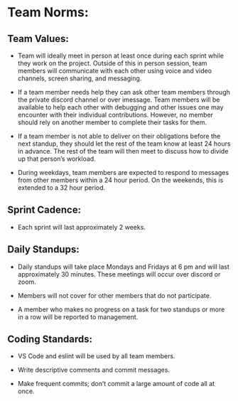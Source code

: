 #  Team Norms:

## Team Values:

- Team will ideally meet in person at least once during each sprint while they work on the project. Outside of this in person session, team members will communicate with each other using voice and video channels, screen sharing, and messaging. 

- If a team member needs help they can ask other team members through the private discord channel or over imessage. Team members will be available to help each other with debugging and other issues one may encounter with their individual contributions. However, no member should rely on another member to complete their tasks for them. 

- If a team member is not able to deliver on their obligations before the next standup, they should let the rest of the team know at least 24 hours in advance. The rest of the team will then meet to discuss how to divide up that person’s workload. 

- During weekdays, team members are expected to respond to messages from other members within a 24 hour period. On the weekends, this is extended to a 32 hour period. 


## Sprint Cadence:

- Each sprint will last approximately 2 weeks. 

## Daily Standups:

- Daily standups will take place Mondays and Fridays at 6 pm and will last approximately 30 minutes. These meetings will occur over discord or zoom.

- Members will not cover for other members that do not participate. 

- A member who makes no progress on a task for two standups or more in a row will be reported to management.


## Coding Standards:

- VS Code and eslint will be used by all team members. 

- Write descriptive comments and commit messages.

- Make frequent commits; don’t commit a large amount of code all at once. 


